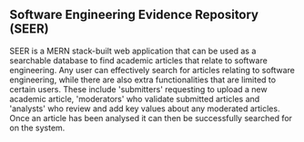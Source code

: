 ## Software Engineering Evidence Repository (SEER)

SEER is a MERN stack-built web application that can be used as a searchable database to find academic articles that relate to software engineering. Any user can effectively search for articles relating to software engineering, while there are also extra functionalities that are limited to certain users. These include 'submitters' requesting to upload a new academic article, 'moderators' who validate submitted articles and 'analysts' who review and add key values about any moderated articles. Once an article has been analysed it can then be successfully searched for on the system.

